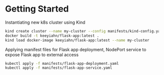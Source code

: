 # Getting Started

Instantiating new k8s cluster using Kind
```bash
kind create cluster --name my-cluster --config manifests/kind-config.yaml
docker build -t keeyiahn/flask-app:latest .
kind load docker-image keeyiahn/flask-app:latest --name my-cluster 
```

Applying manifest files for Flask app deployment, NodePort service to expose Flask app to external access
```bash
kubectl apply -f manifests/flask-app-deployment.yaml
kubectl apply -f manifests/flask-app-service.yaml
```

